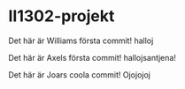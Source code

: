 # II1302-projekt


Det här är Williams första commit!
halloj

Det här är Axels första commit!
hallojsantjena!

Det här är Joars coola commit!
Ojojojoj
